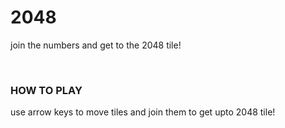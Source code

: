 # 2048
join the numbers and get to the 2048 tile!

<br/>

### HOW TO PLAY
use arrow keys to move tiles and join them to get upto 2048 tile!